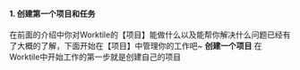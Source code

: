 #### 1. 创建第一个项目和任务
在前面的介绍中你对Worktile的【项目】能做什么以及能帮你解决什么问题已经有了大概的了解，下面开始在【项目】中管理你的工作吧~
**创建一个项目**
在Worktile中开始工作的第一步就是创建自己的项目


